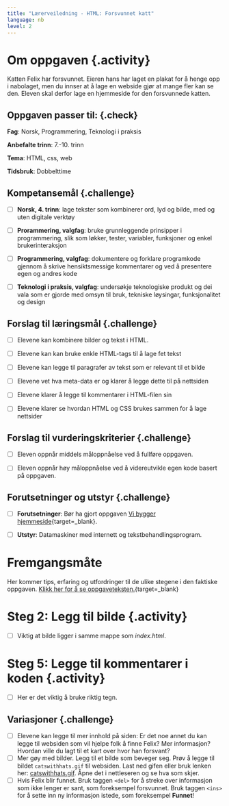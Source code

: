 ```yaml
---
title: "Lærerveiledning - HTML: Forsvunnet katt"
language: nb
level: 2
---
```


# Om oppgaven {.activity}
Katten Felix har forsvunnet. Eieren hans har laget en plakat for å henge opp i nabolaget, men du innser at å lage en webside gjør at mange fler kan se den. Eleven skal derfor lage en hjemmeside for den forsvunnede katten.

## Oppgaven passer til: {.check}
 __Fag__: Norsk, Programmering, Teknologi i praksis

__Anbefalte trinn__: 7.-10. trinn

__Tema__: HTML, css, web

__Tidsbruk__: Dobbelttime


## Kompetansemål {.challenge}

- [ ]  __Norsk, 4. trinn__: lage tekster som kombinerer ord, lyd og bilde, med og uten digitale verktøy
- [ ] __Prorammering, valgfag__: bruke grunnleggende prinsipper i programmering, slik som løkker, tester, variabler, funksjoner og enkel brukerinteraksjon
- [ ] __Programmering, valgfag__: dokumentere og forklare programkode gjennom å skrive hensiktsmessige kommentarer og ved å presentere egen og andres kode
- [ ] __Teknologi i praksis, valgfag__: undersøkje teknologiske produkt og dei vala som er gjorde med omsyn til bruk, tekniske løysingar, funksjonalitet og design


## Forslag til læringsmål {.challenge}

- [ ] Elevene kan kombinere bilder og tekst i HTML.
- [ ] Elevene kan kan bruke enkle HTML-tags til å lage fet tekst
- [ ] Elevene kan legge til paragrafer av tekst som er relevant til et bilde
- [ ] Elevene vet hva meta-data er og klarer å legge dette til på nettsiden
- [ ] Elevene klarer å legge til kommentarer i HTML-filen sin
- [ ] Elevene klarer se hvordan HTML og CSS brukes sammen for å lage nettsider


## Forslag til vurderingskriterier {.challenge}

- [ ] Eleven oppnår middels måloppnåelse ved å fullføre oppgaven.
- [ ] Eleven oppnår høy måloppnåelse ved å videreutvikle egen kode basert på oppgaven. 



## Forutsetninger og utstyr {.challenge}
- [ ]  __Forutsetninger__: Bør ha gjort oppgaven [Vi bygger hjemmeside](../en_hjemmeside/en_hjemmeside.html){target=_blank}.

- [ ]  __Utstyr__: Datamaskiner med internett og tekstbehandlingsprogram.



# Fremgangsmåte
Her kommer tips, erfaring og utfordringer til de ulike stegene i den faktiske oppgaven. [Klikk her for å se oppgaveteksten.](../forsvunnet_katt/forsvunnet_katt.html){target=_blank}

# Steg 2: Legg til bilde {.activity}
- [ ] Viktig at bilde ligger i samme mappe som _index.html_.

# Steg 5: Legge til kommentarer i koden {.activity}
- [ ]  Her er det viktig å bruke riktig tegn.


## Variasjoner {.challenge}
- [ ]  Elevene kan legge til mer innhold på siden: Er det noe annet du kan legge til websiden som vil hjelpe folk å finne Felix? Mer informasjon? Hvordan ville du lagt til et kart over hvor han forsvant?
- [ ] Mer gøy med bilder. Legg til et bilde som beveger seg. Prøv å legge til bildet `catswithhats.gif` til websiden. Last ned gifen eller bruk lenken her: [catswithhats.gif](../forsvunnet_katt/ressurser/catswithhats.gif). Åpne det i nettleseren og se hva som skjer.
- [ ] Hvis Felix blir funnet. Bruk taggen `<del>` for å streke over informasjon som ikke lenger er sant, som foreksempel forsvunnet. Bruk taggen `<ins>` for å sette inn ny informasjon istede, som foreksempel __Funnet__!
